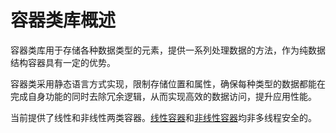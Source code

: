 # 容器类库概述

容器类库用于存储各种数据类型的元素，提供一系列处理数据的方法，作为纯数据结构容器具有一定的优势。

容器类采用静态语言方式实现，限制存储位置和属性，确保每种类型的数据都能在完成自身功能的同时去除冗余逻辑，从而实现高效的数据访问，提升应用性能。

当前提供了线性和非线性两类容器。[线性容器](linear-container.md)和[非线性容器](nonlinear-container.md)均非多线程安全的。
